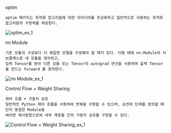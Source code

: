 optim

	optim 패키지는 최적화 알고리즘에 대한 아이디어를 추상화하고 일반적으로 사용하는 최적화 알고리즘의 구현체를 제공한다.
![optim_ex_1](https://user-images.githubusercontent.com/72618459/97676171-91b65780-1ad3-11eb-8f6e-ad5587961445.PNG)

nn.Module

	기존 모듈의 구성보다 더 복잡한 모델을 구성해야 할 때가 있다. 이럴 때에 nn.Module의 서브클래스로 새 모듈을 정의하고, 
	입력 Tensor를 받아 다른 모듈 또는 Tensor의 autograd 연산을 사용하여 출력 Tensor를 만드는 forward 를 정의한다.
![nn Module_ex_1](https://user-images.githubusercontent.com/72618459/97676166-8fec9400-1ad3-11eb-9621-5db173cdf875.PNG)


Control Flow + Weight Sharing

	제어 흐름 + 가중치 공유
	일반적인 Python 제어 흐름을 사용하여 반복을 구현할 수 있으며, 순전파 단계를 정의할 때 단지 동일한 Module을 
	여러번 재사용함으로써 내부 계층들 간의 가중치 공유를 구현할 수 있다.
![Control Flow + Weight Sharing_ex_1](https://user-images.githubusercontent.com/72618459/97676176-93801b00-1ad3-11eb-9181-11e5cf5d4028.PNG)
